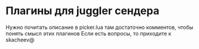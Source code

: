 Плагины для juggler сендера
===========================

Нужно почитать описание в picker.lua
там достаточно комментов, чтобы понять смысл этих плагинов
Если есть вопросы, то приходите к skacheev@

